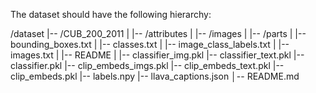 The dataset should have the following hierarchy:

/dataset
|-- /CUB_200_2011
| |-- /attributes
| |-- /images
| |-- /parts
| |-- bounding_boxes.txt
| |-- classes.txt
| |-- image_class_labels.txt
| |-- images.txt
| |-- README
|
|-- classifier_img.pkl
|-- classifier_text.pkl
|-- classifier.pkl
|-- clip_embeds_imgs.pkl
|-- clip_embeds_text.pkl
|-- clip_embeds.pkl
|-- labels.npy
|-- llava_captions.json
│-- README.md
